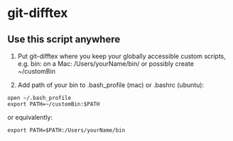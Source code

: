 # git-difftex

## Use this script anywhere

1. Put git-difftex where you keep your globally accessible custom scripts, e.g. bin: on a Mac: /Users/yourName/bin/ or possibly create ~/customBin

2. Add path of your bin to .bash_profile (mac) or .bashrc (ubuntu):

```
open ~/.bash_profile
export PATH=~/customBin:$PATH
```

or equivalently:

```
export PATH=$PATH:/Users/yourName/bin
```
